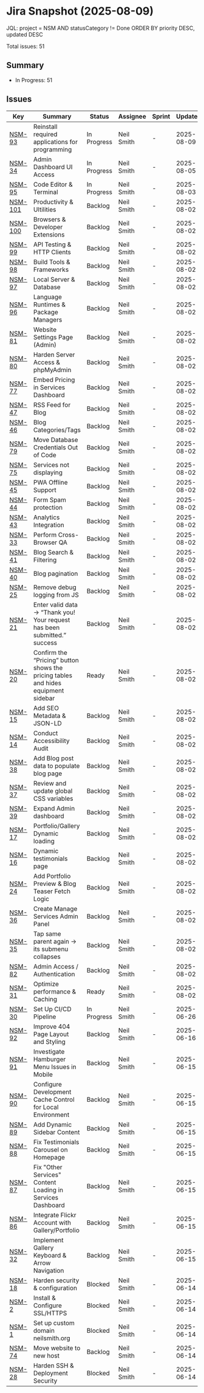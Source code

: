 ﻿# Jira Snapshot (2025-08-09)

JQL: project = NSM AND statusCategory != Done ORDER BY priority DESC, updated DESC

Total issues: 51

## Summary
- In Progress: 51

## Issues
| Key | Summary | Status | Assignee | Sprint | Updated |
| --- | --- | --- | --- | --- | --- |
| [NSM-93](https://neil-smith.atlassian.net/browse/NSM-93) | Reinstall required applications for programming | In Progress | Neil Smith | - | 2025-08-09 |
| [NSM-34](https://neil-smith.atlassian.net/browse/NSM-34) | Admin Dashboard UI Access | In Progress | Neil Smith | - | 2025-08-05 |
| [NSM-95](https://neil-smith.atlassian.net/browse/NSM-95) | Code Editor & Terminal | In Progress | Neil Smith | - | 2025-08-03 |
| [NSM-101](https://neil-smith.atlassian.net/browse/NSM-101) | Productivity & Ultilities | Backlog | Neil Smith | - | 2025-08-02 |
| [NSM-100](https://neil-smith.atlassian.net/browse/NSM-100) | Browsers & Developer Extensions | Backlog | Neil Smith | - | 2025-08-02 |
| [NSM-99](https://neil-smith.atlassian.net/browse/NSM-99) | API Testing & HTTP Clients | Backlog | Neil Smith | - | 2025-08-02 |
| [NSM-98](https://neil-smith.atlassian.net/browse/NSM-98) | Build Tools & Frameworks | Backlog | Neil Smith | - | 2025-08-02 |
| [NSM-97](https://neil-smith.atlassian.net/browse/NSM-97) | Local Server & Database | Backlog | Neil Smith | - | 2025-08-02 |
| [NSM-96](https://neil-smith.atlassian.net/browse/NSM-96) | Language Runtimes & Package Managers | Backlog | Neil Smith | - | 2025-08-02 |
| [NSM-81](https://neil-smith.atlassian.net/browse/NSM-81) | Website Settings Page (Admin) | Backlog | Neil Smith | - | 2025-08-02 |
| [NSM-80](https://neil-smith.atlassian.net/browse/NSM-80) | Harden Server Access & phpMyAdmin | Backlog | Neil Smith | - | 2025-08-02 |
| [NSM-77](https://neil-smith.atlassian.net/browse/NSM-77) | Embed Pricing in Services Dashboard | Backlog | Neil Smith | - | 2025-08-02 |
| [NSM-47](https://neil-smith.atlassian.net/browse/NSM-47) | RSS Feed for Blog | Backlog | Neil Smith | - | 2025-08-02 |
| [NSM-46](https://neil-smith.atlassian.net/browse/NSM-46) | Blog Categories/Tags | Backlog | Neil Smith | - | 2025-08-02 |
| [NSM-79](https://neil-smith.atlassian.net/browse/NSM-79) | Move Database Credentials Out of Code | Backlog | Neil Smith | - | 2025-08-02 |
| [NSM-75](https://neil-smith.atlassian.net/browse/NSM-75) | Services not displaying | Backlog | Neil Smith | - | 2025-08-02 |
| [NSM-45](https://neil-smith.atlassian.net/browse/NSM-45) | PWA Offline Support | Backlog | Neil Smith | - | 2025-08-02 |
| [NSM-44](https://neil-smith.atlassian.net/browse/NSM-44) | Form Spam protection | Backlog | Neil Smith | - | 2025-08-02 |
| [NSM-43](https://neil-smith.atlassian.net/browse/NSM-43) | Analytics Integration | Backlog | Neil Smith | - | 2025-08-02 |
| [NSM-33](https://neil-smith.atlassian.net/browse/NSM-33) | Perform Cross-Browser QA | Backlog | Neil Smith | - | 2025-08-02 |
| [NSM-41](https://neil-smith.atlassian.net/browse/NSM-41) | Blog Search & Filtering | Backlog | Neil Smith | - | 2025-08-02 |
| [NSM-40](https://neil-smith.atlassian.net/browse/NSM-40) | Blog pagination | Backlog | Neil Smith | - | 2025-08-02 |
| [NSM-25](https://neil-smith.atlassian.net/browse/NSM-25) | Remove debug logging from JS | Backlog | Neil Smith | - | 2025-08-02 |
| [NSM-21](https://neil-smith.atlassian.net/browse/NSM-21) | Enter valid data → “Thank you! Your request has been submitted.” success | Backlog | Neil Smith | - | 2025-08-02 |
| [NSM-20](https://neil-smith.atlassian.net/browse/NSM-20) | Confirm the “Pricing” button shows the pricing tables and hides equipment sidebar | Ready | Neil Smith | - | 2025-08-02 |
| [NSM-15](https://neil-smith.atlassian.net/browse/NSM-15) | Add SEO Metadata & JSON-LD | Backlog | Neil Smith | - | 2025-08-02 |
| [NSM-14](https://neil-smith.atlassian.net/browse/NSM-14) | Conduct Accessibility Audit | Backlog | Neil Smith | - | 2025-08-02 |
| [NSM-38](https://neil-smith.atlassian.net/browse/NSM-38) | Add Blog post data to populate blog page | Backlog | Neil Smith | - | 2025-08-02 |
| [NSM-37](https://neil-smith.atlassian.net/browse/NSM-37) | Review and update global CSS variables | Backlog | Neil Smith | - | 2025-08-02 |
| [NSM-39](https://neil-smith.atlassian.net/browse/NSM-39) | Expand Admin dashboard | Backlog | Neil Smith | - | 2025-08-02 |
| [NSM-17](https://neil-smith.atlassian.net/browse/NSM-17) | Portfolio/Gallery Dynamic loading | Backlog | Neil Smith | - | 2025-08-02 |
| [NSM-16](https://neil-smith.atlassian.net/browse/NSM-16) | Dynamic testimonials page | Backlog | Neil Smith | - | 2025-08-02 |
| [NSM-24](https://neil-smith.atlassian.net/browse/NSM-24) | Add Portfolio Preview & Blog Teaser Fetch Logic | Backlog | Neil Smith | - | 2025-08-02 |
| [NSM-36](https://neil-smith.atlassian.net/browse/NSM-36) | Create Manage Services Admin Panel | Backlog | Neil Smith | - | 2025-08-02 |
| [NSM-35](https://neil-smith.atlassian.net/browse/NSM-35) | Tap same parent again → its submenu collapses | Backlog | Neil Smith | - | 2025-08-02 |
| [NSM-82](https://neil-smith.atlassian.net/browse/NSM-82) | Admin Access / Authentication | Backlog | Neil Smith | - | 2025-08-02 |
| [NSM-31](https://neil-smith.atlassian.net/browse/NSM-31) | Optimize performance & Caching | Ready | Neil Smith | - | 2025-08-02 |
| [NSM-30](https://neil-smith.atlassian.net/browse/NSM-30) | Set Up CI/CD Pipeline | In Progress | Neil Smith | - | 2025-06-26 |
| [NSM-92](https://neil-smith.atlassian.net/browse/NSM-92) | Improve 404 Page Layout and Styling | Backlog | Neil Smith | - | 2025-06-16 |
| [NSM-91](https://neil-smith.atlassian.net/browse/NSM-91) | Investigate Hamburger Menu Issues in Mobile | Backlog | Neil Smith | - | 2025-06-15 |
| [NSM-90](https://neil-smith.atlassian.net/browse/NSM-90) | Configure Development Cache Control for Local Environment | Backlog | Neil Smith | - | 2025-06-15 |
| [NSM-89](https://neil-smith.atlassian.net/browse/NSM-89) | Add Dynamic Sidebar Content | Backlog | Neil Smith | - | 2025-06-15 |
| [NSM-88](https://neil-smith.atlassian.net/browse/NSM-88) | Fix Testimonials Carousel on Homepage | Backlog | Neil Smith | - | 2025-06-15 |
| [NSM-87](https://neil-smith.atlassian.net/browse/NSM-87) | Fix "Other Services" Content Loading in Services Dashboard | Backlog | Neil Smith | - | 2025-06-15 |
| [NSM-86](https://neil-smith.atlassian.net/browse/NSM-86) | Integrate Flickr Account with Gallery/Portfolio | Backlog | Neil Smith | - | 2025-06-15 |
| [NSM-32](https://neil-smith.atlassian.net/browse/NSM-32) | Implement Gallery Keyboard & Arrow Navigation | Backlog | Neil Smith | - | 2025-06-15 |
| [NSM-18](https://neil-smith.atlassian.net/browse/NSM-18) | Harden security & configuration | Blocked | Neil Smith | - | 2025-06-14 |
| [NSM-2](https://neil-smith.atlassian.net/browse/NSM-2) | Install & Configure SSL/HTTPS | Blocked | Neil Smith | - | 2025-06-14 |
| [NSM-1](https://neil-smith.atlassian.net/browse/NSM-1) | Set up custom domain neilsmith.org | Blocked | Neil Smith | - | 2025-06-14 |
| [NSM-74](https://neil-smith.atlassian.net/browse/NSM-74) | Move website to new host | Backlog | Neil Smith | - | 2025-06-14 |
| [NSM-28](https://neil-smith.atlassian.net/browse/NSM-28) | Harden SSH & Deployment Security | Blocked | Neil Smith | - | 2025-06-14 |
